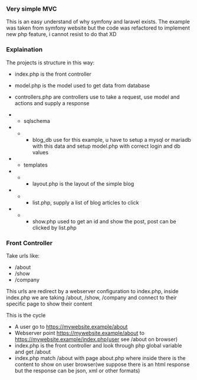 ### Very simple MVC

This is an easy understand of why symfony and laravel exists.
The example was taken from symfony website but the code was refactored to implement new 
php feature, i cannot resist to do that XD

### Explaination

The projects is structure in this way: 

 - index.php is the front controller
 - model.php is the model used to get data from database
 - controllers.php are controllers use to take a request, use model and actions and supply a response
 
 - - sqlschema
 - - - blog_db use for this example, u have to setup a mysql or mariadb with this data and setup model.php with correct login and db values
 
 - - templates
 - - - layout.php is the layout of the simple blog
 - - - list.php, supply a list of blog articles to click
 - - - show.php used to get an id and show the post, post can be clicked by list.php

### Front Controller

Take urls like:

- /about
- /show
- /company

This urls are redirect by a webserver configuration to index.php, inside index.php we are taking /about, /show, /company and connect to their specific page to show their content

This is the cycle
 - A user go to https://mywebsite.example/about
 - Webserver point https://mywebsite.example/about to https://mywebsite.example/index.php(user see /about on browser)
 - index.php is the front controller and look through php global variable and get /about
 - index.php match /about with page about.php where inside there is the content to show on user browser(we suppose there is an html response but the response can be json, xml or other formats)
 
